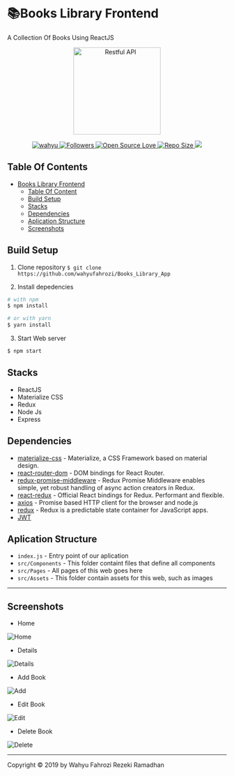 # 📚Books Library Frontend

A Collection Of Books Using ReactJS

<p align="center">
  <a href="https://nodejs.org/">
    <img title="Restful API" height='200' src="https://cdn4.iconfinder.com/data/icons/logos-3/600/React.js_logo-512.png">
  </a>
</p>
<p align="center">
    <a href="#">
    <img alt="wahyu" src="https://img.shields.io/david/dev/wahyufahrozi/FrontEndReact">
  </a>
  <a href="https://github.com/iyansr?tab=followers">
    <img title="Followers" src="https://img.shields.io/github/followers/wahyufahrozi?style=social">
  </a>
  <a href="#">
    <img title="Open Source Love" src="https://badges.frapsoft.com/os/v1/open-source.svg?v=102">
  </a>
  <a href="#">
    <img title="Repo Size" src="https://img.shields.io/github/repo-size/wahyufahrozi/FrontEndReact">
  </a>
  <a href="https://github.com/prettier/prettier"><img src="https://img.shields.io/badge/styled_with-prettier-ff69b4.svg"></a>
</p>

## Table Of Contents

- [Books Library Frontend](#novel-library-frontend)
  - [Table Of Content](#table-of-content)
  - [Build Setup](#build-setup)
  - [Stacks](#stacks)
  - [Dependencies](#dependencies)
  - [Aplication Structure](#aplication-Structure)
  - [Screenshots](#screenshots)

## Build Setup

1. Clone repository
   `$ git clone https://github.com/wahyufahrozi/Books_Library_App`

2. Install depedencies

```bash
# with npm
$ npm install

# or with yarn
$ yarn install
```

3. Start Web server

```bash
$ npm start
```

## Stacks

- ReactJS
- Materialize CSS
- Redux
- Node Js
- Express

## Dependencies

- [materialize-css](https://www.npmjs.com/package/materialize-css) - Materialize, a CSS Framework based on material design.
- [react-router-dom](https://www.npmjs.com/package/react-router-dom) - DOM bindings for React Router.
- [redux-promise-middleware](https://www.npmjs.com/package/redux-promise-middleware) - Redux Promise Middleware enables simple, yet robust handling of async action creators in Redux.
- [react-redux](https://www.npmjs.com/package/react-redux) - Official React bindings for Redux. Performant and flexible.
- [axios](https://www.npmjs.com/package/axios) - Promise based HTTP client for the browser and node.js
- [redux](https://www.npmjs.com/package/redux) - Redux is a predictable state container for JavaScript apps.
- [JWT](https://www.npmjs.com/package/jsonwebtoken) 

## Aplication Structure

- `index.js` - Entry point of our aplication
- `src/Components` - This folder containt files that define all components
- `src/Pages` - All pages of this web goes here
- `src/Assets` - This folder contain assets for this web, such as images

---

## Screenshots

- Home

![Home](https://user-images.githubusercontent.com/22940581/68371210-c7e72280-0170-11ea-8fc9-1495a0e40c4c.png)

- Details

![Details](https://user-images.githubusercontent.com/22940581/68371284-f238e000-0170-11ea-8d10-4a318135fa60.png)

- Add Book

![Add](https://user-images.githubusercontent.com/22940581/68882193-4b8caa80-0741-11ea-8da2-232e7345495d.png)

- Edit Book

![Edit](https://user-images.githubusercontent.com/22940581/68882895-95c25b80-0742-11ea-8471-a36df19d08de.png)

- Delete Book

![Delete](https://user-images.githubusercontent.com/22940581/68882998-c4403680-0742-11ea-9218-11724bed2416.png)

---

Copyright © 2019 by Wahyu Fahrozi Rezeki Ramadhan
